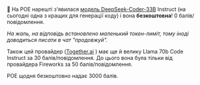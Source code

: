 <!--
date: 2024-03-13T11:11:40
-->

🎉 На POE нарешті з'явилася [модель DeepSeek-Coder-33B](https://poe.com/DeepSeek-Coder-33B-T)  Instruct (на сьогодні одна з кращих для генерації коду) і вона **безкоштовна**! 0 балів/повідомлення.

_На жаль, на відповідь встановлено маленький токен-лиміт, тому іноді доводиться писати в чат "продовжуй"._ 

Також цей провайдер ([Together.ai](Together.ai) ) має ще й велику Llama 70b Code Instruct за 30 балів/повідомлення. До цього вона була тільки від провайдера Fireworks за 50 балів/повідомлення.

POE щодня безкоштовно надає 3000 балів.